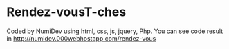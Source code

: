 # Rendez-vousT-ches
Coded by NumiDev using html, css, js, jquery, Php.
You can see code result in http://numidev.000webhostapp.com/rendez-vous

